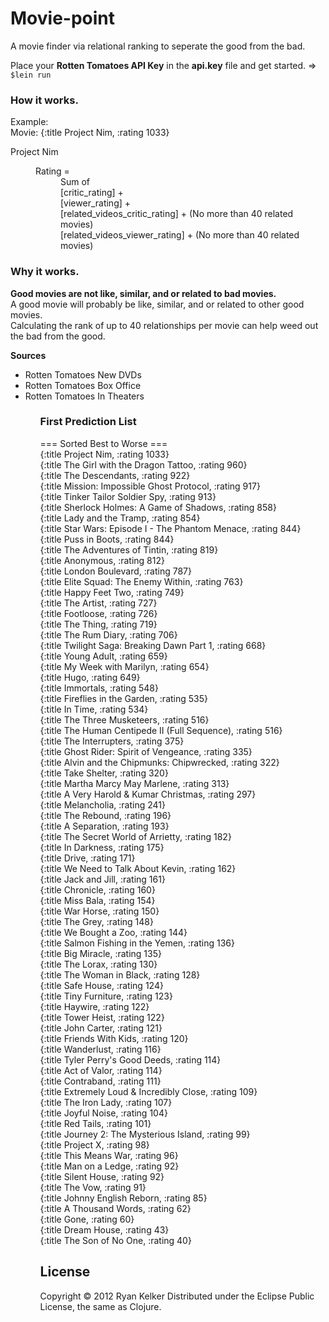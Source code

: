 # Movie-point

A movie finder via relational ranking to seperate the good from the bad.<br />

Place your <b>Rotten Tomatoes API Key</b> in the <b>api.key</b> file and get started. =>
<code>$lein run</code>

<h3>How it works.</h3>
Example:<br />
Movie: {:title Project Nim, :rating 1033}

<p />
<dl>
	<dt>Project Nim</dt>
<dd>
	<dl>
	<dt>Rating = </dt>
	<dd>Sum of <br />
	[critic_rating] +
	<br />
	[viewer_rating] +
	<br />
	[related_videos_critic_rating] + (No more than 40 related movies)
	<br />
	[related_videos_viewer_rating] + (No more than 40 related movies)
	</dd>
	</dl>
</dd>

<h3>Why it works.</h3>
<b>Good movies are not like, similar, and or related to bad movies.</b>
<br />
A good movie will probably be like, similar, and or related to other good movies.<br />
Calculating the rank of up to 40 relationships per movie can help weed out the bad from the good.

<b>Sources</b>
<ul>
<li>Rotten Tomatoes New DVDs</li>
<li>Rotten Tomatoes Box Office</li>
<li>Rotten Tomatoes In Theaters</li>
<ul>

<h3> First Prediction List </h3>
<div>
=== Sorted Best to Worse ===<br />
{:title Project Nim, :rating 1033}<br />
{:title The Girl with the Dragon Tattoo, :rating 960}<br />
{:title The Descendants, :rating 922}<br />
{:title Mission: Impossible Ghost Protocol, :rating 917}<br />
{:title Tinker Tailor Soldier Spy, :rating 913}<br />
{:title Sherlock Holmes: A Game of Shadows, :rating 858}<br />
{:title Lady and the Tramp, :rating 854}<br />
{:title Star Wars: Episode I - The Phantom Menace, :rating 844}<br />
{:title Puss in Boots, :rating 844}<br />
{:title The Adventures of Tintin, :rating 819}<br />
{:title Anonymous, :rating 812}<br />
{:title London Boulevard, :rating 787}<br />
{:title Elite Squad: The Enemy Within, :rating 763}<br />
{:title Happy Feet Two, :rating 749}<br />
{:title The Artist, :rating 727}<br />
{:title Footloose, :rating 726}<br />
{:title The Thing, :rating 719}<br />
{:title The Rum Diary, :rating 706}<br />
{:title Twilight Saga: Breaking Dawn Part 1, :rating 668}<br />
{:title Young Adult, :rating 659}<br />
{:title My Week with Marilyn, :rating 654}<br />
{:title Hugo, :rating 649}<br />
{:title Immortals, :rating 548}<br />
{:title Fireflies in the Garden, :rating 535}<br />
{:title In Time, :rating 534}<br />
{:title The Three Musketeers, :rating 516}<br />
{:title The Human Centipede II (Full Sequence), :rating 516}<br />
{:title The Interrupters, :rating 375}<br />
{:title Ghost Rider: Spirit of Vengeance, :rating 335}<br />
{:title Alvin and the Chipmunks: Chipwrecked, :rating 322}<br />
{:title Take Shelter, :rating 320}<br />
{:title Martha Marcy May Marlene, :rating 313}<br />
{:title A Very Harold & Kumar Christmas, :rating 297}<br />
{:title Melancholia, :rating 241}<br />
{:title The Rebound, :rating 196}<br />
{:title A Separation, :rating 193}<br />
{:title The Secret World of Arrietty, :rating 182}<br />
{:title In Darkness, :rating 175}<br />
{:title Drive, :rating 171}<br />
{:title We Need to Talk About Kevin, :rating 162}<br />
{:title Jack and Jill, :rating 161}<br />
{:title Chronicle, :rating 160}<br />
{:title Miss Bala, :rating 154}<br />
{:title War Horse, :rating 150}<br />
{:title The Grey, :rating 148}<br />
{:title We Bought a Zoo, :rating 144}<br />
{:title Salmon Fishing in the Yemen, :rating 136}<br />
{:title Big Miracle, :rating 135}<br />
{:title The Lorax, :rating 130}<br />
{:title The Woman in Black, :rating 128}<br />
{:title Safe House, :rating 124}<br />
{:title Tiny Furniture, :rating 123}<br />
{:title Haywire, :rating 122}<br />
{:title Tower Heist, :rating 122}<br />
{:title John Carter, :rating 121}<br />
{:title Friends With Kids, :rating 120}<br />
{:title Wanderlust, :rating 116}<br />
{:title Tyler Perry's Good Deeds, :rating 114}<br />
{:title Act of Valor, :rating 114}<br />
{:title Contraband, :rating 111}<br />
{:title Extremely Loud & Incredibly Close, :rating 109}<br />
{:title The Iron Lady, :rating 107}<br />
{:title Joyful Noise, :rating 104}<br />
{:title Red Tails, :rating 101}<br />
{:title Journey 2: The Mysterious Island, :rating 99}<br />
{:title Project X, :rating 98}<br />
{:title This Means War, :rating 96}<br />
{:title Man on a Ledge, :rating 92}<br />
{:title Silent House, :rating 92}<br />
{:title The Vow, :rating 91}<br />
{:title Johnny English Reborn, :rating 85}<br />
{:title A Thousand Words, :rating 62}<br />
{:title Gone, :rating 60}<br />
{:title Dream House, :rating 43}<br />
{:title The Son of No One, :rating 40}<br />
</div>

## License

Copyright © 2012 Ryan Kelker
Distributed under the Eclipse Public License, the same as Clojure.
